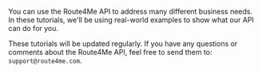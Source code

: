 You can use the Route4Me API to address many different business needs. In these tutorials, we'll be using real-world examples to show what our API can do for you.

These tutorials will be updated regularly. If you have any questions or comments about the Route4Me API, feel free to send them to: `support@route4me.com`.
